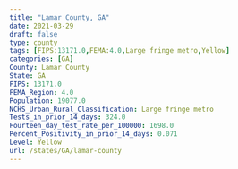 ```yaml
---
title: "Lamar County, GA"
date: 2021-03-29
draft: false
type: county
tags: [FIPS:13171.0,FEMA:4.0,Large fringe metro,Yellow]
categories: [GA]
County: Lamar County
State: GA
FIPS: 13171.0
FEMA_Region: 4.0
Population: 19077.0
NCHS_Urban_Rural_Classification: Large fringe metro
Tests_in_prior_14_days: 324.0
Fourteen_day_test_rate_per_100000: 1698.0
Percent_Positivity_in_prior_14_days: 0.071
Level: Yellow
url: /states/GA/lamar-county
---
```



